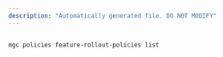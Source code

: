 ```yaml
---
description: "Automatically generated file. DO NOT MODIFY"
---
```


```cli

mgc policies feature-rollout-policies list

```